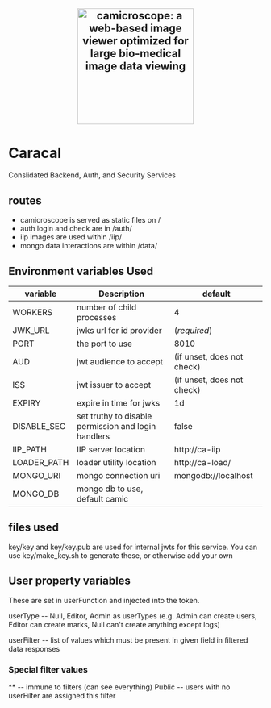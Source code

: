 <h2 align="center">
  <a href="http://camicroscope.org/"><img src="https://avatars2.githubusercontent.com/u/12075069?s=400&v=4" style="background-color:rgba(0,0,0,0);" height=230 alt="camicroscope: a web-based image viewer optimized for large bio-medical image data viewing"></a>
</h2>

# Caracal

Conslidated Backend, Auth, and Security Services 


## routes
- camicroscope is served as static files on /
- auth login and check are in /auth/
- iip images are used within /iip/
- mongo data interactions are within /data/


## Environment variables Used
|variable | Description | default |
|---|---|---|
| WORKERS | number of child processes | 4 |
|JWK_URL | jwks url for id provider | (*required*) |
|PORT | the port to use | 8010 |
|AUD | jwt audience to accept | (if unset, does not check)|
|ISS | jwt issuer to accept |(if unset, does not check)|
|EXPIRY | expire in time for jwks| 1d |
|DISABLE_SEC | set truthy to disable permission and login handlers | false |
|IIP_PATH | IIP server location | http://ca-iip |
|LOADER_PATH | loader utility location | http://ca-load/ |
|MONGO_URI | mongo connection uri | mongodb://localhost |
|MONGO_DB | mongo db to use, default camic |


## files used
key/key and key/key.pub are used for internal jwts for this service. You can use key/make_key.sh to generate these, or otherwise add your own

## User property variables
These are set in userFunction and injected into the token.

userType -- Null, Editor, Admin as userTypes (e.g. Admin can create users, Editor can create marks, Null can't create anything except logs)

userFilter -- list of values which must be present in given field in filtered data responses

### Special filter values
\*\* -- immune to filters (can see everything)
Public -- users with no userFilter are assigned this filter
